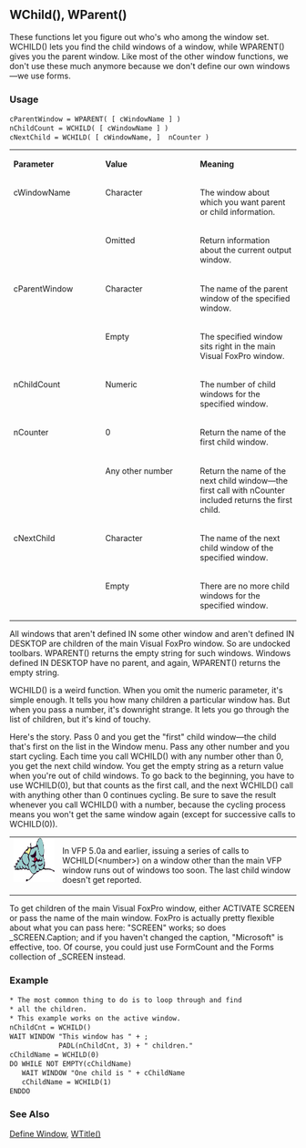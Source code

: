 ## WChild(), WParent()

These functions let you figure out who's who among the window set. WCHILD() lets you find the child windows of a window, while WPARENT() gives you the parent window. Like most of the other window functions, we don't use these much anymore because we don't define our own windows&mdash;we use forms.

### Usage

```foxpro
cParentWindow = WPARENT( [ cWindowName ] )
nChildCount = WCHILD( [ cWindowName ] )
cNextChild = WCHILD( [ cWindowName, ]  nCounter )
```
<table>
<tr>
  <td width="32%" valign="top">
  <p><b>Parameter</b></p>
  </td>
  <td width="23%" valign="top">
  <p><b>Value</b></p>
  </td>
  <td width="45%" valign="top">
  <p><b>Meaning</b></p>
  </td>
 </tr>
<tr>
  <td width="32%" rowspan="2" valign="top">
  <p>cWindowName</p>
  </td>
  <td width="23%" valign="top">
  <p>Character</p>
  </td>
  <td width="45%" valign="top">
  <p>The window about which you want parent or child information.</p>
  </td>
 </tr>
<tr>
  <td width="33%" valign="top">
  <p>Omitted</p>
  </td>
  <td width="67%" valign="top">
  <p>Return information about the current output window.</p>
  </td>
 </tr>
<tr>
  <td width="32%" rowspan="2" valign="top">
  <p>cParentWindow</p>
  </td>
  <td width="23%" valign="top">
  <p>Character</p>
  </td>
  <td width="45%" valign="top">
  <p>The name of the parent window of the specified window.</p>
  </td>
 </tr>
<tr>
  <td width="33%" valign="top">
  <p>Empty</p>
  </td>
  <td width="67%" valign="top">
  <p>The specified window sits right in the main Visual FoxPro window.</p>
  </td>
 </tr>
<tr>
  <td width="32%" valign="top">
  <p>nChildCount</p>
  </td>
  <td width="23%" valign="top">
  <p>Numeric</p>
  </td>
  <td width="45%" valign="top">
  <p>The number of child windows for the specified window.</p>
  </td>
 </tr>
<tr>
  <td width="32%" rowspan="2" valign="top">
  <p>nCounter</p>
  </td>
  <td width="23%" valign="top">
  <p>0</p>
  </td>
  <td width="45%" valign="top">
  <p>Return the name of the first child window.</p>
  </td>
 </tr>
<tr>
  <td width="33%" valign="top">
  <p>Any other number</p>
  </td>
  <td width="67%" valign="top">
  <p>Return the name of the next child window&mdash;the first call with nCounter included returns the first child.</p>
  </td>
 </tr>
<tr>
  <td width="32%" rowspan="2" valign="top">
  <p>cNextChild</p>
  </td>
  <td width="23%" valign="top">
  <p>Character</p>
  </td>
  <td width="45%" valign="top">
  <p>The name of the next child window of the specified window.</p>
  </td>
 </tr>
<tr>
  <td width="33%" valign="top">
  <p>Empty</p>
  </td>
  <td width="67%" valign="top">
  <p>There are no more child windows for the specified window.</p>
  </td>
 </tr>
</table>

All windows that aren't defined IN some other window and aren't defined IN DESKTOP are children of the main Visual FoxPro window. So are undocked toolbars. WPARENT() returns the empty string for such windows. Windows defined IN DESKTOP have no parent, and again, WPARENT() returns the empty string.

WCHILD() is a weird function. When you omit the numeric parameter, it's simple enough. It tells you how many children a particular window has. But when you pass a number, it's downright strange. It lets you go through the list of children, but it's kind of touchy. 

Here's the story. Pass 0 and you get the "first" child window&mdash;the child that's first on the list in the Window menu. Pass any other number and you start cycling. Each time you call WCHILD() with any number other than 0, you get the next child window. You get the empty string as a return value when you're out of child windows. To go back to the beginning, you have to use WCHILD(0), but that counts as the first call, and the next WCHILD() call with anything other than 0 continues cycling. Be sure to save the result whenever you call WCHILD() with a number, because the cycling process means you won't get the same window again (except for successive calls to WCHILD(0)).

<table>
<tr>
  <td width="17%" valign="top">
<img width="95" height="77" src="fixbug1.gif">
  </td>
  <td width="83%">
  <p>In VFP 5.0a and earlier, issuing a series of calls to WCHILD(&lt;number&gt;) on a window other than the main VFP window runs out of windows too soon. The last child window doesn't get reported.</p>
  </td>
 </tr>
</table>

To get children of the main Visual FoxPro window, either ACTIVATE SCREEN or pass the name of the main window. FoxPro is actually pretty flexible about what you can pass here: "SCREEN" works; so does _SCREEN.Caption; and if you haven't changed the caption, "Microsoft" is effective, too. Of course, you could just use FormCount and the Forms collection of _SCREEN instead.

### Example

```foxpro
* The most common thing to do is to loop through and find
* all the children.
* This example works on the active window.
nChildCnt = WCHILD()
WAIT WINDOW "This window has " + ;
            PADL(nChildCnt, 3) + " children."
cChildName = WCHILD(0)
DO WHILE NOT EMPTY(cChildName)
   WAIT WINDOW "One child is " + cChildName
   cChildName = WCHILD(1)
ENDDO
```
### See Also

[Define Window](s4g257.md), [WTitle()](s4g259.md)